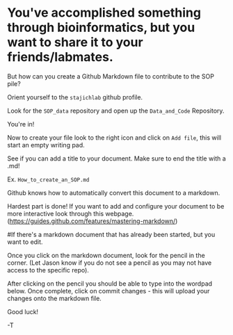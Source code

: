 # You've accomplished something through bioinformatics, but you want to share it to your friends/labmates. 

But how can you create a Github Markdown file to contribute to the SOP pile?

Orient yourself to the `stajichlab` github profile.

Look for the `SOP_data` repository and open up the `Data_and_Code` Repository.

You're in!

Now to create your file look to the right icon and click on `Add file`, this will start an empty writing pad.

See if you can add a title to your document. Make sure to end the title with a .md!

Ex. `How_to_create_an_SOP.md`

Github knows how to automatically convert this document to a markdown. 

Hardest part is done! If you want to add and configure your document to be more interactive look through this webpage. (https://guides.github.com/features/mastering-markdown/)

#If there's a markdown document that has already been started, but you want to edit.

Once you click on the markdown document, look for the pencil in the corner. (Let Jason know if you do not see a pencil as you may not have access to the specific repo).

After clicking on the pencil you should be able to type into the wordpad below. Once complete, click on commit changes - this will upload your changes onto the markdown file. 

Good luck!

-T
